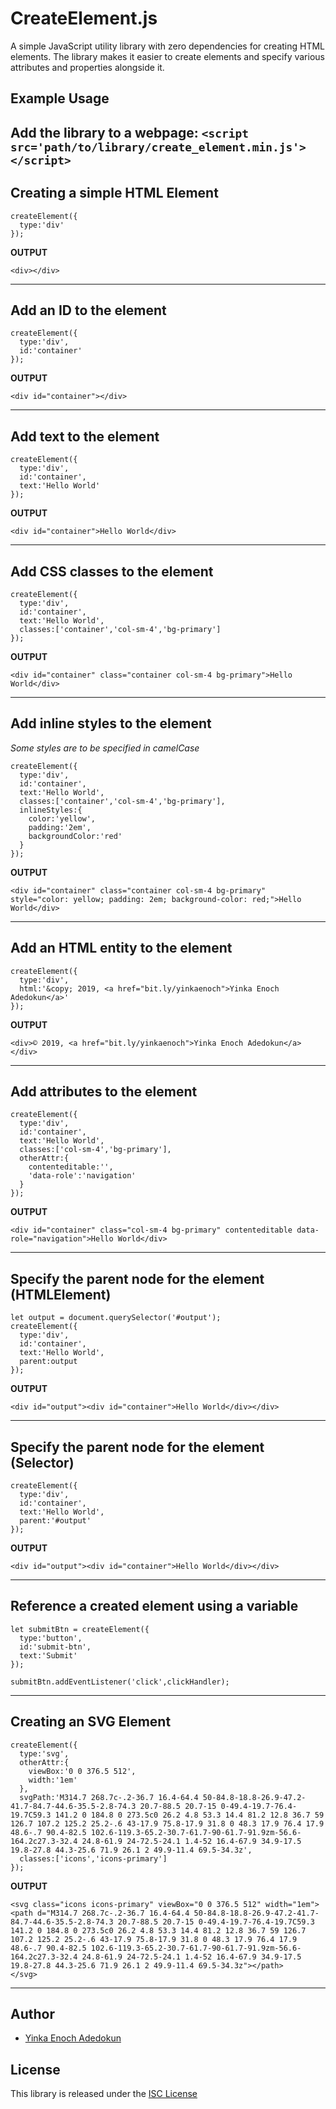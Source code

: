 # CreateElement.js

A simple JavaScript utility library with zero dependencies for creating HTML elements. The library makes it easier to create elements and specify various attributes and properties alongside it.

## Example Usage

## Add the library to a webpage: `<script src='path/to/library/create_element.min.js'></script>`

## Creating a simple HTML Element

```
createElement({
  type:'div'
});
```

**OUTPUT**

```
<div></div>
```

---

## Add an ID to the element

```
createElement({
  type:'div',
  id:'container'
});
```

**OUTPUT**

```
<div id="container"></div>
```

---

## Add text to the element

```
createElement({
  type:'div',
  id:'container',
  text:'Hello World'
});
```

**OUTPUT**

```
<div id="container">Hello World</div>
```

---

## Add CSS classes to the element

```
createElement({
  type:'div',
  id:'container',
  text:'Hello World',
  classes:['container','col-sm-4','bg-primary']
});
```

**OUTPUT**

```
<div id="container" class="container col-sm-4 bg-primary">Hello World</div>
```

---

## Add inline styles to the element

_Some styles are to be specified in camelCase_

```
createElement({
  type:'div',
  id:'container',
  text:'Hello World',
  classes:['container','col-sm-4','bg-primary'],
  inlineStyles:{
    color:'yellow',
    padding:'2em',
    backgroundColor:'red'
  }
});
```

**OUTPUT**

```
<div id="container" class="container col-sm-4 bg-primary" style="color: yellow; padding: 2em; background-color: red;">Hello World</div>
```

---

## Add an HTML entity to the element

```
createElement({
  type:'div',
  html:'&copy; 2019, <a href="bit.ly/yinkaenoch">Yinka Enoch Adedokun</a>'
});
```

**OUTPUT**

```
<div>© 2019, <a href="bit.ly/yinkaenoch">Yinka Enoch Adedokun</a></div>
```

---

## Add attributes to the element

```
createElement({
  type:'div',
  id:'container',
  text:'Hello World',
  classes:['col-sm-4','bg-primary'],
  otherAttr:{
    contenteditable:'',
    'data-role':'navigation'
  }
});
```

**OUTPUT**

```
<div id="container" class="col-sm-4 bg-primary" contenteditable data-role="navigation">Hello World</div>
```

---

## Specify the parent node for the element (HTMLElement)

```
let output = document.querySelector('#output');
createElement({
  type:'div',
  id:'container',
  text:'Hello World',
  parent:output
});
```

**OUTPUT**

```
<div id="output"><div id="container">Hello World</div></div>
```

---

## Specify the parent node for the element (Selector)

```
createElement({
  type:'div',
  id:'container',
  text:'Hello World',
  parent:'#output'
});
```

**OUTPUT**

```
<div id="output"><div id="container">Hello World</div></div>
```

---

## Reference a created element using a variable

```
let submitBtn = createElement({
  type:'button',
  id:'submit-btn',
  text:'Submit'
});

submitBtn.addEventListener('click',clickHandler);
```

---

## Creating an SVG Element

```
createElement({
  type:'svg',
  otherAttr:{
    viewBox:'0 0 376.5 512',
    width:'1em'
  },
  svgPath:'M314.7 268.7c-.2-36.7 16.4-64.4 50-84.8-18.8-26.9-47.2-41.7-84.7-44.6-35.5-2.8-74.3 20.7-88.5 20.7-15 0-49.4-19.7-76.4-19.7C59.3 141.2 0 184.8 0 273.5c0 26.2 4.8 53.3 14.4 81.2 12.8 36.7 59 126.7 107.2 125.2 25.2-.6 43-17.9 75.8-17.9 31.8 0 48.3 17.9 76.4 17.9 48.6-.7 90.4-82.5 102.6-119.3-65.2-30.7-61.7-90-61.7-91.9zm-56.6-164.2c27.3-32.4 24.8-61.9 24-72.5-24.1 1.4-52 16.4-67.9 34.9-17.5 19.8-27.8 44.3-25.6 71.9 26.1 2 49.9-11.4 69.5-34.3z',
  classes:['icons','icons-primary']
});
```

**OUTPUT**

```
<svg class="icons icons-primary" viewBox="0 0 376.5 512" width="1em"><path d="M314.7 268.7c-.2-36.7 16.4-64.4 50-84.8-18.8-26.9-47.2-41.7-84.7-44.6-35.5-2.8-74.3 20.7-88.5 20.7-15 0-49.4-19.7-76.4-19.7C59.3 141.2 0 184.8 0 273.5c0 26.2 4.8 53.3 14.4 81.2 12.8 36.7 59 126.7 107.2 125.2 25.2-.6 43-17.9 75.8-17.9 31.8 0 48.3 17.9 76.4 17.9 48.6-.7 90.4-82.5 102.6-119.3-65.2-30.7-61.7-90-61.7-91.9zm-56.6-164.2c27.3-32.4 24.8-61.9 24-72.5-24.1 1.4-52 16.4-67.9 34.9-17.5 19.8-27.8 44.3-25.6 71.9 26.1 2 49.9-11.4 69.5-34.3z"></path>
</svg>
```

---

## Author

- [Yinka Enoch Adedokun](https://yinkaenoch.github.io)

## License

This library is released under the [ISC License](https://www.isc.org/downloads/software-support-policy/isc-license)
